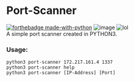 # Port-Scanner
[![forthebadge made-with-python](http://ForTheBadge.com/images/badges/made-with-python.svg)](https://www.python.org/) 
![image](https://img.shields.io/badge/Open%20Source-Help%20Me%20Improve%20it-yellowgreen) 
![lol](https://img.shields.io/badge/Built%20With-Laziness-red?style=for-the-badge&logo=appveyor) 
<br>
A simple port scanner created in PYTHON3.
<br>
<h3>Usage: </h3>
<code>python3 port-scanner 172.217.161.4 1337</code><br>
<code>python3 port-scanner help</code><br>
<code>python3 port-scanner [IP-Address] [Port]
</code>
<br>

